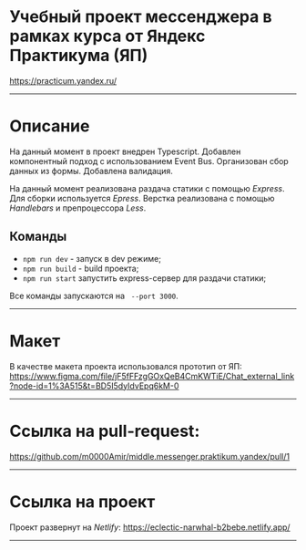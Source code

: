 # Учебный проект мессенджера в рамках курса от Яндекс Практикума (ЯП)
https://practicum.yandex.ru/
___
# Описание
На данный момент в проект внедрен Typescript.
Добавлен компонентный подход с использованием Event Bus.
Организован сбор данных из формы. Добавлена валидация.

На данный момент реализована раздача статики с помощью *Express*. Для сборки используется *Epress*. Верстка реализована с помощью *Handlebars* и препроцессора *Less*.


## Команды

 - `npm run dev` - запуск в dev режиме;
 - `npm run build` - build проекта;
 - `npm run start` запустить express-сервер для раздачи статики;

Все команды запускаются на ` --port 3000`.


---
# Макет
В качестве макета проекта использовался прототип от ЯП:
https://www.figma.com/file/jF5fFFzgGOxQeB4CmKWTiE/Chat_external_link?node-id=1%3A515&t=BD5I5dyIdvEpq6kM-0

---

# Ссылка на pull-request:
https://github.com/m0000Amir/middle.messenger.praktikum.yandex/pull/1

---

# Ссылка на проект

Проект развернут на *Netlify*:
https://eclectic-narwhal-b2bebe.netlify.app/

---
